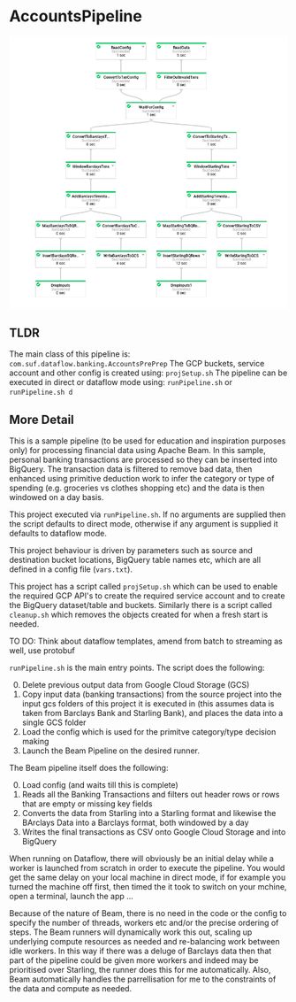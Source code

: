 # AccountsPipeline

![Graph](/docs/dflow.png)

## TLDR
The main class of this pipeline is: ```com.suf.dataflow.banking.AccountsPrePrep```
The GCP buckets, service account and other config is created using: ```projSetup.sh```
The pipeline can be executed in direct or dataflow mode using: ```runPipeline.sh``` or ```runPipeline.sh d```

## More Detail
This is a sample pipeline (to be used for education and inspiration purposes only) for processing financial data using Apache Beam. In this sample, personal banking transactions are processed so they can be inserted into BigQuery. The transaction data is filtered to remove bad data, then enhanced using primitive deduction work to infer the category or type of spending (e.g. groceries vs clothes shopping etc) and the data is then windowed on a day basis. 

This project executed via ```runPipeline.sh```. If no arguments are supplied then the script defaults to direct mode, otherwise if any argument is supplied it defaults to dataflow mode. 

This project behaviour is driven by parameters such as source and destination bucket locations, BigQuery table names etc, which are all defined in a config file (```vars.txt```).

This project has a script called ```projSetup.sh``` which can be used to enable the required GCP API's to create the required service account and to create the BigQuery dataset/table and buckets. Similarly there is a script called ```cleanup.sh``` which removes the objects created for when a fresh start is needed.

TO DO: Think about dataflow templates, amend from batch to streaming as well, use protobuf

```runPipeline.sh``` is the main entry points. The script does the following:

0) Delete previous output data from Google Cloud Storage (GCS)
1) Copy input data (banking transactions) from the source project into the input gcs folders of this project it is executed in (this assumes data is taken from Barclays Bank and Starling Bank), and places the data into a single GCS folder
2) Load the config which is used for the primitve category/type decision making
3) Launch the Beam Pipeline on the desired runner.

The Beam pipeline itself does the following:

0) Load config (and waits till this is complete)
1) Reads all the Banking Transactions and filters out header rows or rows that are empty or missing key fields
2) Converts the data from Starling into a Starling format and likewise the BArclays Data into a Barclays format, both windowed by a day
3) Writes the final transactions as CSV onto Google Cloud Storage and into BigQuery

When running on Dataflow, there will obviously be an initial delay while a worker is launched from scratch in order to execute the pipeline. You would get the same delay on your local machine in direct mode, if for example you turned the machine off first, then timed the it took to switch on your mchine, open a terminal, launch the app ...

Because of the nature of Beam, there is no need in the code or the config to specify the number of threads, workers etc and/or the precise ordering of steps. The Beam runners will dynamically work this out, scaling up underlying compute resources as needed and re-balancing work between idle workers. In this way if there was a deluge of Barclays data then that part of the pipeline could be given more workers and indeed may be prioritised over Starling, the runner does this for me automatically. Also, Beam automatically handles the parrellisation for me to the constraints of the data and compute as needed.
